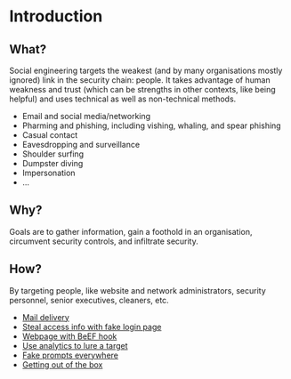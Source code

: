 # Introduction

## What?

Social engineering targets the weakest (and by many organisations mostly ignored) link in the security chain: people. 
It takes advantage of human weakness and trust (which can be strengths in other contexts, like being helpful) and uses 
technical as well as non-technical methods.

* Email and social media/networking
* Pharming and phishing, including vishing, whaling, and spear phishing
* Casual contact
* Eavesdropping and surveillance
* Shoulder surfing
* Dumpster diving
* Impersonation
* ...

## Why?

Goals are to gather information, gain a foothold in an organisation, circumvent security controls, and infiltrate 
security.

## How?

By targeting people, like website and network administrators, security personnel, senior executives, cleaners, etc.

* [Mail delivery](mail-delivery.md)
* [Steal access info with fake login page](fake-login.md)
* [Webpage with BeEF hook](beef-hook.md)
* [Use analytics to lure a target](analytics.md)
* [Fake prompts everywhere](fake-prompts.md)
* [Getting out of the box](out-of-the-box.md)
